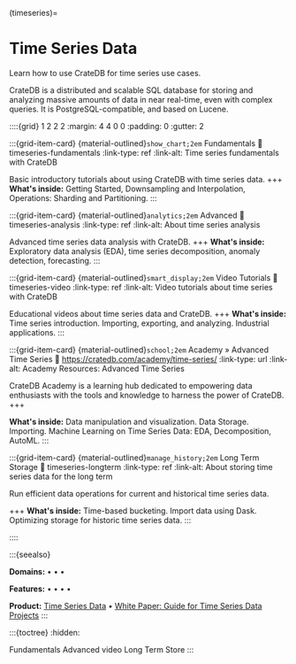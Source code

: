(timeseries)=
# Time Series Data

Learn how to use CrateDB for time series use cases.

CrateDB is a distributed and scalable SQL database for storing and analyzing
massive amounts of data in near real-time, even with complex queries. It is
PostgreSQL-compatible, and based on Lucene. 

::::{grid} 1 2 2 2
:margin: 4 4 0 0
:padding: 0
:gutter: 2


:::{grid-item-card} {material-outlined}`show_chart;2em` Fundamentals
:link: timeseries-fundamentals
:link-type: ref
:link-alt: Time series fundamentals with CrateDB

Basic introductory tutorials about using CrateDB with time series data.
+++
**What's inside:**
Getting Started, Downsampling and Interpolation,
Operations: Sharding and Partitioning.
:::


:::{grid-item-card} {material-outlined}`analytics;2em` Advanced
:link: timeseries-analysis
:link-type: ref
:link-alt: About time series analysis

Advanced time series data analysis with CrateDB.
+++
**What's inside:**
Exploratory data analysis (EDA), time series decomposition,
anomaly detection, forecasting.
:::


:::{grid-item-card} {material-outlined}`smart_display;2em` Video Tutorials
:link: timeseries-video
:link-type: ref
:link-alt: Video tutorials about time series with CrateDB

Educational videos about time series data and CrateDB.
+++
**What's inside:**
Time series introduction. Importing, exporting,
and analyzing. Industrial applications.
:::


:::{grid-item-card} {material-outlined}`school;2em` Academy » Advanced Time Series
:link: https://cratedb.com/academy/time-series/
:link-type: url
:link-alt: Academy Resources: Advanced Time Series

CrateDB Academy is a learning hub dedicated to empowering data enthusiasts with
the tools and knowledge to harness the power of CrateDB.
+++

**What's inside:**
Data manipulation and visualization. Data Storage. Importing.
Machine Learning on Time Series Data: EDA, Decomposition, AutoML.
:::


:::{grid-item-card} {material-outlined}`manage_history;2em` Long Term Storage
:link: timeseries-longterm
:link-type: ref
:link-alt: About storing time series data for the long term

Run efficient data operations for current and historical time series data.

+++
**What's inside:**
Time-based bucketing.
Import data using Dask.
Optimizing storage for historic time series data.
:::


::::


:::{seealso}

**Domains:**
[](#metrics-store) •
[](#analytics) •
[](#industrial) •
[](#machine-learning)

**Features:**
[](#connect) •
[](#querying) •
[](#document) •
[](#fulltext) •
[](#geospatial)

**Product:**
[Time Series Data] •
[White Paper: Guide for Time Series Data Projects]
:::


:::{toctree}
:hidden:

Fundamentals <fundamentals>
Advanced <advanced>
video
Long Term Store <longterm>
:::



[Time Series Data]: https://cratedb.com/data-model/time-series
[White Paper: Guide for Time Series Data Projects]: https://cratedb.com/resources/white-papers/lp-wp-time-series-guide
